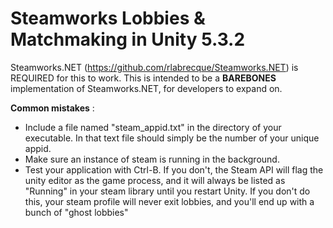# Steamworks Lobbies & Matchmaking in Unity 5.3.2
Steamworks.NET (https://github.com/rlabrecque/Steamworks.NET) is REQUIRED for this to work. This is intended to be a **BAREBONES** implementation of Steamworks.NET, for developers to expand on.

**Common mistakes** :
- Include a file named "steam_appid.txt" in the directory of your executable. In that text file should simply be the number of your unique appid.
- Make sure an instance of steam is running in the background.
- Test your application with Ctrl-B. If you don't, the Steam API will flag the unity editor as the game process, and it will always be listed as "Running" in your steam library until you restart Unity. If you don't do this, your steam profile will never exit lobbies, and you'll end up with a bunch of "ghost lobbies"
